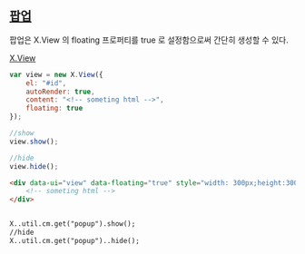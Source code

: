 ## [팝업](#popup)
팝업은 X.View 의 floating 프로퍼티를 true 로 설정함으로써 간단히 생성할 수 있다. 


[X.View](./assets/x-ui-1.0.3/doc/X.View.html)

```javascript
var view = new X.View({
	el: "#id",
	autoRender: true,
	content: "<!-- someting html -->",
	floating: true
});

//show
view.show();

//hide
view.hide();
```

```html
<div data-ui="view" data-floating="true" style="width: 300px;height:300px;" id="popup">
	<!-- someting html -->
</div>


X..util.cm.get("popup").show();
//hide
X..util.cm.get("popup")..hide();
```

